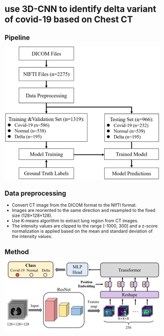 # use 3D-CNN to identify delta variant of covid-19 based on Chest CT

## Pipeline
![Pipeline](./src/QIMS-22-193-R1-FIG1-5070.png)

## Data preprocessing 
* Convert CT image from the DICOM format to the NIfTI format. 
* Images are reoriented to the same direction and resampled to the fixed size (128×128×128). 
* Use K-means algorithm to extract lung region from CT images. 
* The intensity values are clipped to the range [-1000, 300] and a z-score normalization is applied based on the mean and standard deviation of the intensity values. 
## Method
![Method](./src/QIMS-22-193-R1-FIG3-2546.png)